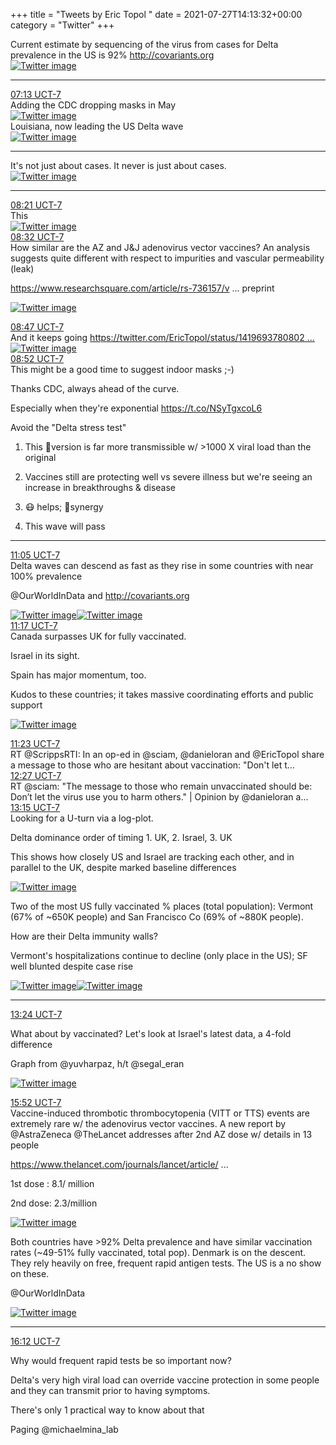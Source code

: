 +++
title = "Tweets by Eric Topol " 
date = 2021-07-27T14:13:32+00:00
category = "Twitter"
+++
<div class="thread"> 
<div class="thread-content"> 
Current estimate by sequencing of the virus from cases for Delta prevalence in the US is 92% <a href="http://covariants.org" target="_blank" rel="noreferer">http://covariants.org</a> 
 </div> 
<a href="/twitter/erictopol/images/E7R0I2HVoAA2av1.jpg"  ><img src="/twitter/erictopol/images/E7R0I2HVoAA2av1.jpg" alt="Twitter image" ></img></a><hr><div class="profile"> 
<a href="https://twitter.com/erictopol/status/1420024559017742336" target="_blank" rel="noreferer">07:13 UCT-7</a> 
</div> 
<div class="content"> 
Adding the CDC dropping masks in May </div> 
<a href="/twitter/erictopol/images/E7TwyD1XIAsnrVc.jpg"  ><img src="/twitter/erictopol/images/E7TwyD1XIAsnrVc.jpg" alt="Twitter image" ></img></a></div> 
<div class="thread"> 
<div class="thread-content"> 
Louisiana, now leading the US Delta wave </div> 
<a href="/twitter/erictopol/images/E7T0XwBWEAYESOm.jpg"  ><img src="/twitter/erictopol/images/E7T0XwBWEAYESOm.jpg" alt="Twitter image" ></img></a><hr><div class="thread-content"> 
It's not just about cases. It never is just about cases. </div> 
<a href="/twitter/erictopol/images/E7T2X5RX0AomGEz.jpg"  ><img src="/twitter/erictopol/images/E7T2X5RX0AomGEz.jpg" alt="Twitter image" ></img></a><hr><div class="profile"> 
<a href="https://twitter.com/erictopol/status/1420041565146214400" target="_blank" rel="noreferer">08:21 UCT-7</a> 
</div> 
<div class="content"> 
This </div> 
<a href="/twitter/erictopol/images/E7UAPnzVgAEvANp.jpg"  ><img src="/twitter/erictopol/images/E7UAPnzVgAEvANp.jpg" alt="Twitter image" ></img></a></div> 
<div class="tweet"> 
<div class="profile"> 
<a href="https://twitter.com/erictopol/status/1420044483912028167" target="_blank" rel="noreferer">08:32 UCT-7</a> 
</div> 
<div class="content"> 
How similar are the AZ and J&amp;J adenovirus vector vaccines? An analysis suggests quite different with respect to impurities and vascular permeability (leak)

<a href="https://www.researchsquare.com/article/rs-736157/v1" target="_blank" rel="noreferer">https://www.researchsquare.com/article/rs-736157/v ...</a> 
 preprint </div> 
<a href="/twitter/erictopol/images/E7UCzl9VoAY8A5l.jpg"  ><img src="/twitter/erictopol/images/E7UCzl9VoAY8A5l.jpg" alt="Twitter image" ></img></a></div> 
<div class="tweet"> 
<div class="profile"> 
<a href="https://twitter.com/erictopol/status/1420048293355147268" target="_blank" rel="noreferer">08:47 UCT-7</a> 
</div> 
<div class="content"> 
And it keeps going  <a href="https://twitter.com/EricTopol/status/1419693780802805763" target="_blank" rel="noreferer">https://twitter.com/EricTopol/status/1419693780802 ...</a> 
</div> 
<a href="/twitter/erictopol/images/E7UGJH5VIAAfkB2.jpg"  ><img src="/twitter/erictopol/images/E7UGJH5VIAAfkB2.jpg" alt="Twitter image" ></img></a></div> 
<div class="tweet"> 
<div class="profile"> 
<a href="https://twitter.com/erictopol/status/1420049387057672200" target="_blank" rel="noreferer">08:52 UCT-7</a> 
</div> 
<div class="content"> 
This might be a good time to suggest indoor masks ;-)

Thanks CDC, always ahead of the curve.

Especially when they're exponential https://t.co/NSyTgxcoL6</div> 
</div> 
<div class="thread"> 
<div class="thread-content"> 
Avoid the "Delta stress test"

1. This 🦠version is far more transmissible w/ &gt;1000 X viral load than the original

2. Vaccines still are protecting well vs severe illness but we're seeing an increase in breakthroughs &amp; disease

3. 😷 helps;  💉synergy

4. This wave will pass</div> 
<hr><div class="profile"> 
<a href="https://twitter.com/erictopol/status/1420082977879429123" target="_blank" rel="noreferer">11:05 UCT-7</a> 
</div> 
<div class="content"> 
Delta waves can descend as fast as they rise in some countries with near 100%  prevalence

@OurWorldInData and <a href="http://covariants.org" target="_blank" rel="noreferer">http://covariants.org</a> 
 </div> 
<a href="/twitter/erictopol/images/E7UlK1DVoAA47gk.jpg"  ><img src="/twitter/erictopol/images/E7UlK1DVoAA47gk.jpg" alt="Twitter image" ></img></a><a href="/twitter/erictopol/images/E7UlzxCVoAMPfGN.jpg"  ><img src="/twitter/erictopol/images/E7UlzxCVoAMPfGN.jpg" alt="Twitter image" ></img></a></div> 
<div class="tweet"> 
<div class="profile"> 
<a href="https://twitter.com/erictopol/status/1420086016744980486" target="_blank" rel="noreferer">11:17 UCT-7</a> 
</div> 
<div class="content"> 
Canada surpasses UK for fully vaccinated. 

Israel in its sight.

Spain has major momentum, too.

Kudos to these countries; it takes massive coordinating efforts and public support </div> 
<a href="/twitter/erictopol/images/E7UoYY6VUAUtlT-.jpg"  ><img src="/twitter/erictopol/images/E7UoYY6VUAUtlT-.jpg" alt="Twitter image" ></img></a></div> 
<div class="tweet"> 
<div class="profile"> 
<a href="https://twitter.com/erictopol/status/1420087558084567040" target="_blank" rel="noreferer">11:23 UCT-7</a> 
</div> 
<div class="content"> 
RT @ScrippsRTI: In an op-ed in @sciam, @danieloran and @EricTopol share a message to those who are hesitant about vaccination: "Don't let t…</div> 
</div> 
<div class="tweet"> 
<div class="profile"> 
<a href="https://twitter.com/erictopol/status/1420103588542435333" target="_blank" rel="noreferer">12:27 UCT-7</a> 
</div> 
<div class="content"> 
RT @sciam: "The message to those who remain unvaccinated should be: Don’t let the virus use you to harm others." | Opinion by @danieloran a…</div> 
</div> 
<div class="tweet"> 
<div class="profile"> 
<a href="https://twitter.com/erictopol/status/1420115752028278787" target="_blank" rel="noreferer">13:15 UCT-7</a> 
</div> 
<div class="content"> 
Looking for a U-turn via a log-plot. 

Delta dominance order of timing 1. UK, 2. Israel, 3. UK

This shows how closely US and Israel are tracking each other, and in parallel to the UK, despite marked baseline differences </div> 
<a href="/twitter/erictopol/images/E7VDtp2UYAQhLWQ.jpg"  ><img src="/twitter/erictopol/images/E7VDtp2UYAQhLWQ.jpg" alt="Twitter image" ></img></a></div> 
<div class="thread"> 
<div class="thread-content"> 
Two of the most US fully vaccinated % places (total population): Vermont (67% of ~650K people) and San Francisco Co (69% of ~880K people). 

How are their Delta immunity walls?

Vermont's hospitalizations continue to decline (only place in the US); SF well blunted despite case rise </div> 
<a href="/twitter/erictopol/images/E7U7vFKVcAQYP-B.jpg"  ><img src="/twitter/erictopol/images/E7U7vFKVcAQYP-B.jpg" alt="Twitter image" ></img></a><a href="/twitter/erictopol/images/E7U7xUSUcAAzgB9.jpg"  ><img src="/twitter/erictopol/images/E7U7xUSUcAAzgB9.jpg" alt="Twitter image" ></img></a><hr><div class="profile"> 
<a href="https://twitter.com/erictopol/status/1420117988359827459" target="_blank" rel="noreferer">13:24 UCT-7</a> 
</div> 
<div class="content"> 
What about by vaccinated? Let's look at Israel's latest data, a 4-fold difference

Graph from @yuvharpaz, h/t @segal_eran </div> 
<a href="/twitter/erictopol/images/E7VFUQQVkAAqR-U.png"  ><img src="/twitter/erictopol/images/E7VFUQQVkAAqR-U.png" alt="Twitter image" ></img></a></div> 
<div class="tweet"> 
<div class="profile"> 
<a href="https://twitter.com/erictopol/status/1420155248639766528" target="_blank" rel="noreferer">15:52 UCT-7</a> 
</div> 
<div class="content"> 
Vaccine-induced thrombotic thrombocytopenia (VITT or TTS) events are extremely rare w/ the adenovirus vector vaccines. A new report by @AstraZeneca @TheLancet addresses after 2nd AZ dose w/ details in 13 people

<a href="https://www.thelancet.com/journals/lancet/article/PIIS0140-6736(21)01693-7/fulltext" target="_blank" rel="noreferer">https://www.thelancet.com/journals/lancet/article/ ...</a> 


1st dose : 8.1/ million

2nd dose: 2.3/million </div> 
<a href="/twitter/erictopol/images/E7VmXx9VoAU0OVt.jpg"  ><img src="/twitter/erictopol/images/E7VmXx9VoAU0OVt.jpg" alt="Twitter image" ></img></a></div> 
<div class="thread"> 
<div class="thread-content"> 
Both countries have &gt;92% Delta prevalence and have similar vaccination rates (~49-51% fully vaccinated, total pop). Denmark is on the descent. They rely heavily on free, frequent rapid antigen tests. The US is a no show on these.

@OurWorldInData </div> 
<a href="/twitter/erictopol/images/E7VVF9tVcAM5nNm.jpg"  ><img src="/twitter/erictopol/images/E7VVF9tVcAM5nNm.jpg" alt="Twitter image" ></img></a><hr><div class="profile"> 
<a href="https://twitter.com/erictopol/status/1420160102137417729" target="_blank" rel="noreferer">16:12 UCT-7</a> 
</div> 
<div class="content"> 
Why would frequent rapid tests be so important now?

Delta's very high viral load can override vaccine protection in some people and they can transmit prior to having symptoms.

There's only 1 practical way to know about that

Paging @michaelmina_lab</div> 
</div> 


